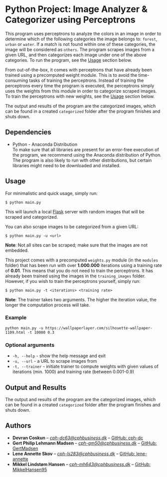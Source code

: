 # Python Project: Image Analyzer & Categorizer using Perceptrons
This program uses perceptrons to analyze the colors in an image in order to determine which of the following categories the image belongs to: `forest`, `urban` or `water`. If a match is not found within one of these categories, the image will be considered as `others`. The program scrapes images from a given URL, and then categorizes each image under one of the above categories. To run the program, see the [Usage](#usage) section below.

From out-of-the-box, it comes with perceptrons that have already been trained using a precomputed weight module. This is to avoid the time-consuming tasks of training the perceptrons. Instead of training the perceptrons every time the program is executed, the perceptrons simply uses the weights from this module in order to categorize scraped images. To train the perceptrons with new weights, see the [Usage](#usage) section below.

The output and results of the program are the categorized images, which can be found in a created ```categorized``` folder after the program finishes and shuts down.

## Dependencies
* Python - Anaconda Distribution  
  To make sure that all libraries are present for an error-free execution of the program, we recommend using the Anaconda distribution of Python. The program is also likely to run with other distributions, but certain libraries might need to be downloaded and installed.

## Usage
For minimalistic and quick usage, simply run:
```
$ python main.py
```
This will launch a local [Flask](http://flask.pocoo.org/) server with random images that will be scraped and categorized.

You can also scrape images to be categorized from a given URL:
```
$ python main.py -u <url>
```
**Note**: Not all sites can be scraped; make sure that the images are not embedded.

This project comes with a precomputed `weights.py` module (in the `modules` folder) that has been run with over **1.000.000** iterations using a training rate of **0.01**. This means that you do not need to train the perceptrons. It has already been trained using the images in the `training_images` folder. However, if you wish to train the perceptrons yourself, simply run:
```
$ python main.py -t <iterations> <training rate>
```
**Note**: The trainer takes two arguments. The higher the iteration value, the longer the computation process will take.

### Example
```
python main.py -u https://wallpaperlayer.com/silhouette-wallpaper-1109.html -t 10000 0.3
```

### Optional arguments
* `-h, --help`    -  show the help message and exit
* `-u, --url`     -  a URL to scrape images from
* `-t, --trainer` -  initiate trainer to compute weights with given values of iterations (min. 1000) and training rate (between 0.001-0.9)

## Output and Results
The output and results of the program are the categorized images, which can be found in a created ```categorized``` folder after the program finishes and shuts down.

## Authors
* **Devran Coskun** – *cph-dc63@cphbusiness.dk* – [GitHub: cph-dc](https://github.com/cph-dc)
* **Gert Philip Lehmann Madsen** – *cph-gm50@cphbusiness.dk* – [GitHub: GertMadsen](http://github.com/GertMadsen)
* **Lene Annette Skov** – *cph-ls283@cphbusiness.dk* – [GitHub: lene-annette](https://github.com/lene-annette)
* **Mikkel Lindstøm Hansen** – *cph-mh643@cphbusiness.dk* – [GitHub: MikkelHansen95](https://github.com/MikkelHansen95)
